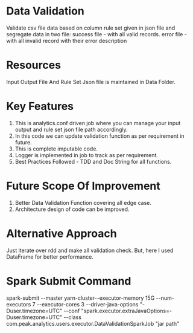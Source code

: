 # Data Validation
Validate csv file data based on column rule set given in json file and segregate data in two file:
success file - with all valid records.
error file - with all invalid record with their error description

# Resources
Input Output File And Rule Set Json file is maintained in Data Folder.

# Key Features
 1) This is analytics.conf driven job where you can manage your input output and rule set json file path accordingly.
 2) In this code we can update validation function as per requirement in future.
 3) This is complete imputable code.
 4) Logger is implemented in job to track as per requirement.
 5) Best Practices Followed  - TDD and Doc String for all functions. 
 
# Future Scope Of Improvement
1) Better Data Validation Function covering all edge case.
2) Architecture design of code can be improved.

# Alternative Approach
Just iterate over rdd and make all validation check.
But, here I used DataFrame for better performance.

# Spark Submit Command 
spark-submit --master yarn-cluster--executor-memory 15G --num-executors 7 --executor-cores 3
 --driver-java-options "-Duser.timezone=UTC" --conf "spark.executor.extraJavaOptions=-Duser.timezone=UTC"
  --class com.peak.analytics.users.executor.DataValidationSparkJob "jar path"
